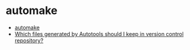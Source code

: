 # automake

* [automake](https://www.gnu.org/software/automake/manual/automake.html)
* [Which files generated by Autotools should I keep in version control repository?](http://stackoverflow.com/questions/3290908/which-files-generated-by-autotools-should-i-keep-in-version-control-repository)
